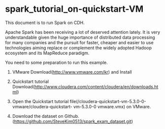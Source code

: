 # spark_tutorial_on-quickstart-VM

This document is to run Spark on CDH.

Apache Spark has been receiving a lot of deserved attention lately. It is very understandable given the huge
importance of distributed data processing for many companies and the pursuit for faster, cheaper and easier to use
technologies aiming replace or complement the widely adopted Hadoop ecosystem and its MapReduce paradigm.

You need to some preparation to run this example.

1. VMware Download(http://www.vmware.com/kr) and Install

2. Quickstart tutorial Download(http://www.cloudera.com/content/cloudera/en/downloads.html)

3. Open the Quickstart tutorial file(/cloudera-quickstart-vm-5.3.0-0-vmware/cloudera-quickstart- vm-5.3.0-0
vmware.vmx) on VMware.

4. Download the dataset on Github.(https://github.com/SteveKim0513/spark_exam_dataset.git)
